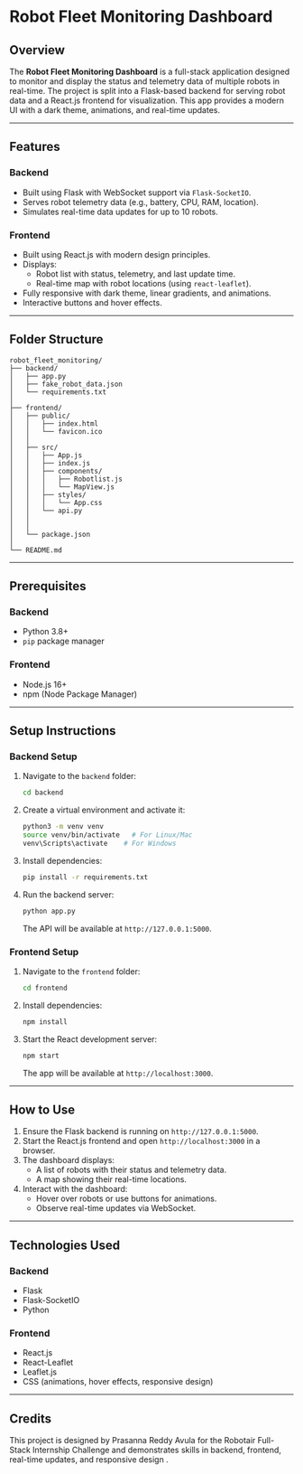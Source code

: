 # Robot Fleet Monitoring Dashboard

## Overview
The **Robot Fleet Monitoring Dashboard** is a full-stack application designed to monitor and display the status and telemetry data of multiple robots in real-time. The project is split into a Flask-based backend for serving robot data and a React.js frontend for visualization. This app provides a modern UI with a dark theme, animations, and real-time updates.

---

## Features

### Backend
- Built using Flask with WebSocket support via `Flask-SocketIO`.
- Serves robot telemetry data (e.g., battery, CPU, RAM, location).
- Simulates real-time data updates for up to 10 robots.

### Frontend
- Built using React.js with modern design principles.
- Displays:
  - Robot list with status, telemetry, and last update time.
  - Real-time map with robot locations (using `react-leaflet`).
- Fully responsive with dark theme, linear gradients, and animations.
- Interactive buttons and hover effects.

---

## Folder Structure
```
robot_fleet_monitoring/
├── backend/                             
│   ├── app.py                          
│   ├── fake_robot_data.json            
│   └── requirements.txt               
│
├── frontend/                        
│   ├── public/
│   │   ├── index.html                
│   │   └── favicon.ico                 
│   │
│   ├── src/
│   │   ├── App.js                   
│   │   ├── index.js                    
│   │   ├── components/
│   │   │   ├── Robotlist.js        
│   │   │   └── MapView.js            
│   │   ├── styles/
│   │   │   └── App.css               
│   │   └── api.py
│   │                   
│   │
│   └── package.json                    
│
└── README.md                          
```

---

## Prerequisites

### Backend
- Python 3.8+
- `pip` package manager

### Frontend
- Node.js 16+
- npm (Node Package Manager)

---

## Setup Instructions

### Backend Setup
1. Navigate to the `backend` folder:
   ```bash
   cd backend
   ```
2. Create a virtual environment and activate it:
   ```bash
   python3 -m venv venv
   source venv/bin/activate   # For Linux/Mac
   venv\Scripts\activate    # For Windows
   ```
3. Install dependencies:
   ```bash
   pip install -r requirements.txt
   ```
4. Run the backend server:
   ```bash
   python app.py
   ```
   The API will be available at `http://127.0.0.1:5000`.

### Frontend Setup
1. Navigate to the `frontend` folder:
   ```bash
   cd frontend
   ```
2. Install dependencies:
   ```bash
   npm install
   ```
3. Start the React development server:
   ```bash
   npm start
   ```
   The app will be available at `http://localhost:3000`.

---

## How to Use
1. Ensure the Flask backend is running on `http://127.0.0.1:5000`.
2. Start the React.js frontend and open `http://localhost:3000` in a browser.
3. The dashboard displays:
   - A list of robots with their status and telemetry data.
   - A map showing their real-time locations.
4. Interact with the dashboard:
   - Hover over robots or use buttons for animations.
   - Observe real-time updates via WebSocket.

---

## Technologies Used

### Backend
- Flask
- Flask-SocketIO
- Python

### Frontend
- React.js
- React-Leaflet
- Leaflet.js
- CSS (animations, hover effects, responsive design)

---


## Credits
This project is designed by Prasanna Reddy Avula  for the Robotair Full-Stack Internship Challenge and demonstrates skills in backend, frontend, real-time updates, and responsive design .

